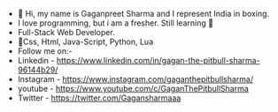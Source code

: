 - 👋 Hi, my name is Gaganpreet Sharma and I represent India in boxing.
- I love programming, but i am a fresher. Still learning 👀  
- Full-Stack Web Developer.
- 👀Css, Html, Java-Script, Python, Lua 
- Follow me on:-
- Linkedin - https://www.linkedin.com/in/gagan-the-pitbull-sharma-96144b29/
- Instagram - https://www.instagram.com/gaganthepitbullsharma/
- youtube - https://www.youtube.com/c/GaganThePitbullSharma
- Twitter - https://twitter.com/Gagansharmaaa
<!---
gaganpreetsharma000/gaganpreetsharma000 is a ✨ special ✨ repository because its `README.md` (this file) appears on your GitHub profile.
You can click the Preview link to take a look at your changes.
--->
